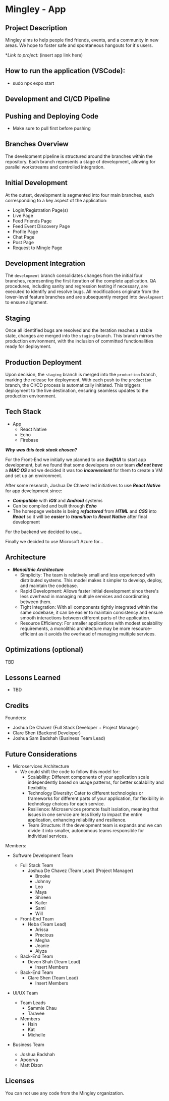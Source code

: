 # Mingley - App

## Project Description
Mingley aims to help people find friends, events, and a community in new areas. We hope to foster safe and spontaneous hangouts for it's users.

**Link to project:* (insert app link here)

## How to run the application (VSCode):
- sudo npx expo start

## Development and CI/CD Pipeline

## Pushing and Deploying Code
- Make sure to pull first before pushing

## Branches Overview
The development pipeline is structured around the branches within the repository. Each branch represents a stage of development, allowing for parallel workstreams and controlled integration.

## Initial Development
At the outset, development is segmented into four main branches, each corresponding to a key aspect of the application:

- Login/Registration Page(s)
- Live Page
- Feed Friends Page
- Feed Event Discovery Page
- Profile Page
- Chat Page
- Post Page
- Request to Mingle Page

## Development Integration
The `development` branch consolidates changes from the initial four branches, representing the first iteration of the complete application. QA procedures, including sanity and regression testing if necessary, are executed to identify and resolve bugs.
All modifications originate from the lower-level feature branches and are subsequently merged into `development` to ensure alignment.

## Staging
Once all identified bugs are resolved and the iteration reaches a stable state, changes are merged into the `staging` branch. This branch mirrors the production environment, with the inclusion of committed functionalities ready for deployment.

## Production Deployment
Upon decision, the `staging` branch is merged into the `production` branch, marking the release for deployment. With each push to the `production` branch, the CI/CD process is automatically initiated. This triggers deployment to the live destination, ensuring seamless updates to the production environment.

## Tech Stack
- App
  - React Native
  - Echo
  - Firebase

***Why was this teck stack chosen?***

For the Front-End we initially we planned to use ***SwiftUI*** to start app development, but we found that some developers on our team ***did not have*** a ***MAC OS*** and we decided it was too ***inconvenient*** for them to create a VM and set up an environment. 

After some research, Joshua De Chavez led initiatives to use ***React Native*** for app development since:
- ***Compatible*** with ***iOS*** and ***Android*** systems
- Can be compiled and built through ***Echo***
- The homepage website is being ***refactored*** from ***HTML*** and ***CSS*** into ***React*** so it will be ***easier*** to ***transition*** to ***React Native*** after final development

For the backend we decided to use...

Finally we decided to use Microsoft Azure for...

## Architecture
- ***Monolithic Architecture***
  - Simplicity: The team is relatively small and less experienced with distributed systems. This model makes it simpler to develop, deploy, and maintain the codebase.
  - Rapid Development: Allows faster initial development since there's less overhead in managing multiple services and coordinating between them.
  - Tight Integration: With all components tightly integrated within the same codebase, it can be easier to maintain consistency and ensure smooth interactions between different parts of the application.
  - Resource Efficiency: For smaller applications with modest scalability requirements, a monolithic architecture may be more resource-efficient as it avoids the overhead of managing multiple services.

## Optimizations (optional)

TBD

## Lessons Learned
- TBD

## Credits
Founders:
- Joshua De Chavez (Full Stack Developer + Project Manager)
- Clare Shen (Backend Developer)
- Joshua Sam Badshah (Business Team Lead)

## Future Considerations
- Microservices Architecture
  - We could shift the code to follow this model for:
    -  Scalability: Different components of your application scale independently based on usage patterns, for better scalability and flexibility.
    -  Technology Diversity: Cater to different technologies or frameworks for different parts of your application, for flexibility in technology choices for each service.
    -  Resilience: Microservices promote fault isolation, meaning that issues in one service are less likely to impact the entire application, enhancing reliability and resilience.
    -  Team Structure: If the development team is expands and we can divide it into smaller, autonomous teams responsible for individual services.

Members: 
- Software Development Team
  - Full Stack Team
    - Joshua De Chavez (Team Lead) (Project Manager)
      - Brooke
      - Johnny 
      - Leo
      - Maya
      - Shireen
      - Kailer
      - Sami
      - Will
  - Front-End Team
    - Heba (Team Lead)
      - Arissa
      - Precious
      - Megha
      - Jeanie
      - Alyza
  - Back-End Team
    - Deven Shah (Team Lead)
      - Insert Members
  - Back-End Team
    - Clare Shen (Team Lead)
      - Insert Members

- UI/UX Team
  - Team Leads
    - Sammie Chau
    - Taravee 
  - Members
    - Hsin
    - Kat
    - Michelle

- Business Team
  - Joshua Badshah
  - Apoorva
  - Matt Dizon
## Licenses
You can not use any code from the Mingley organization. 
